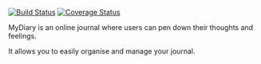 [![Build Status](https://travis-ci.org/Victor-Ugwueze/MyDiary.svg?branch=develop)](https://travis-ci.org/Victor-Ugwueze/MyDiary) [![Coverage Status](https://coveralls.io/repos/github/Victor-Ugwueze/MyDiary/badge.svg?branch=develop)](https://coveralls.io/github/Victor-Ugwueze/MyDiary?branch=develop)

MyDiary is an online journal where users can pen down their thoughts and feelings. 

It allows you to easily organise and manage your journal.
